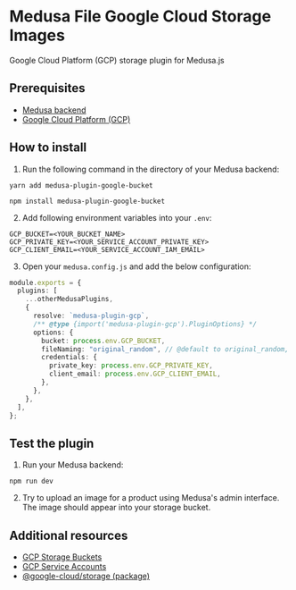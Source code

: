 # Medusa File Google Cloud Storage Images

Google Cloud Platform (GCP) storage plugin for Medusa.js

## Prerequisites

- [Medusa backend](https://docs.medusajs.com/development/backend/install/)
- [Google Cloud Platform (GCP)](https://cloud.google.com/)

## How to install

1. Run the following command in the directory of your Medusa backend:

```
yarn add medusa-plugin-google-bucket
```

```
npm install medusa-plugin-google-bucket
```

2. Add following environment variables into your `.env`:

```
GCP_BUCKET=<YOUR_BUCKET_NAME>
GCP_PRIVATE_KEY=<YOUR_SERVICE_ACCOUNT_PRIVATE_KEY>
GCP_CLIENT_EMAIL=<YOUR_SERVICE_ACCOUNT_IAM_EMAIL>
```

3. Open your `medusa.config.js` and add the below configuration:

```ts
module.exports = {
  plugins: [
    ...otherMedusaPlugins,
    {
      resolve: `medusa-plugin-gcp`,
      /** @type {import('medusa-plugin-gcp').PluginOptions} */
      options: {
        bucket: process.env.GCP_BUCKET,
        fileNaming: "original_random", // @default to original_random, options: original, random, original_random
        credentials: {
          private_key: process.env.GCP_PRIVATE_KEY,
          client_email: process.env.GCP_CLIENT_EMAIL,
        },
      },
    },
  ],
};
```

## Test the plugin

1. Run your Medusa backend:

```
npm run dev
```

2. Try to upload an image for a product using Medusa's admin interface. The image should appear into your storage bucket.

## Additional resources

- [GCP Storage Buckets](Bucketshttps://cloud.google.com/storage/docs/creating-buckets/)
- [GCP Service Accounts](https://cloud.google.com/iam/docs/service-account-overview/)
- [@google-cloud/storage (package)](https://www.npmjs.com/package/@google-cloud/storage/)
